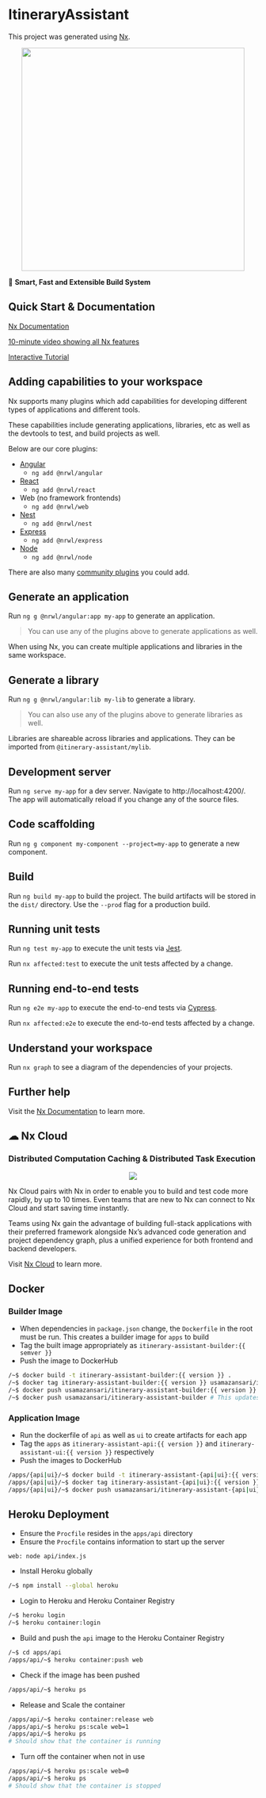 # ItineraryAssistant

This project was generated using [Nx](https://nx.dev).

<p style="text-align: center;"><img src="https://raw.githubusercontent.com/nrwl/nx/master/images/nx-logo.png" width="450"></p>

🔎 **Smart, Fast and Extensible Build System**

## Quick Start & Documentation

[Nx Documentation](https://nx.dev/angular)

[10-minute video showing all Nx features](https://nx.dev/getting-started/intro)

[Interactive Tutorial](https://nx.dev/angular-tutorial/01-create-application)

## Adding capabilities to your workspace

Nx supports many plugins which add capabilities for developing different types of applications and different tools.

These capabilities include generating applications, libraries, etc as well as the devtools to test, and build projects as well.

Below are our core plugins:

- [Angular](https://angular.io)
  - `ng add @nrwl/angular`
- [React](https://reactjs.org)
  - `ng add @nrwl/react`
- Web (no framework frontends)
  - `ng add @nrwl/web`
- [Nest](https://nestjs.com)
  - `ng add @nrwl/nest`
- [Express](https://expressjs.com)
  - `ng add @nrwl/express`
- [Node](https://nodejs.org)
  - `ng add @nrwl/node`

There are also many [community plugins](https://nx.dev/community) you could add.

## Generate an application

Run `ng g @nrwl/angular:app my-app` to generate an application.

> You can use any of the plugins above to generate applications as well.

When using Nx, you can create multiple applications and libraries in the same workspace.

## Generate a library

Run `ng g @nrwl/angular:lib my-lib` to generate a library.

> You can also use any of the plugins above to generate libraries as well.

Libraries are shareable across libraries and applications. They can be imported from `@itinerary-assistant/mylib`.

## Development server

Run `ng serve my-app` for a dev server. Navigate to http://localhost:4200/. The app will automatically reload if you change any of the source files.

## Code scaffolding

Run `ng g component my-component --project=my-app` to generate a new component.

## Build

Run `ng build my-app` to build the project. The build artifacts will be stored in the `dist/` directory. Use the `--prod` flag for a production build.

## Running unit tests

Run `ng test my-app` to execute the unit tests via [Jest](https://jestjs.io).

Run `nx affected:test` to execute the unit tests affected by a change.

## Running end-to-end tests

Run `ng e2e my-app` to execute the end-to-end tests via [Cypress](https://www.cypress.io).

Run `nx affected:e2e` to execute the end-to-end tests affected by a change.

## Understand your workspace

Run `nx graph` to see a diagram of the dependencies of your projects.

## Further help

Visit the [Nx Documentation](https://nx.dev/angular) to learn more.

## ☁ Nx Cloud

### Distributed Computation Caching & Distributed Task Execution

<p style="text-align: center;"><img src="https://raw.githubusercontent.com/nrwl/nx/master/images/nx-cloud-card.png"></p>

Nx Cloud pairs with Nx in order to enable you to build and test code more rapidly, by up to 10 times. Even teams that are new to Nx can connect to Nx Cloud and start saving time instantly.

Teams using Nx gain the advantage of building full-stack applications with their preferred framework alongside Nx’s advanced code generation and project dependency graph, plus a unified experience for both frontend and backend developers.

Visit [Nx Cloud](https://nx.app/) to learn more.

## Docker

### Builder Image

- When dependencies in `package.json` change, the `Dockerfile` in the root must be run. This creates a builder image for `apps` to build
- Tag the built image appropriately as `itinerary-assistant-builder:{{ semver }}`
- Push the image to DockerHub

```bash
/~$ docker build -t itinerary-assistant-builder:{{ version }} .
/~$ docker tag itinerary-assistant-builder:{{ version }} usamazansari/itinerary-assistant-builder:{{ version }}
/~$ docker push usamazansari/itinerary-assistant-builder:{{ version }} # this updates the image in repository with a new tag (:{{ version }})
/~$ docker push usamazansari/itinerary-assistant-builder # This updates the image in repository with `latest` tag
```

### Application Image

- Run the dockerfile of `api` as well as `ui` to create artifacts for each app
- Tag the `apps` as `itinerary-assistant-api:{{ version }}` and `itinerary-assistant-ui:{{ version }}` respectively
- Push the images to DockerHub

```bash
/apps/{api|ui}/~$ docker build -t itinerary-assistant-{api|ui}:{{ version }} .
/apps/{api|ui}/~$ docker tag itinerary-assistant-{api|ui}:{{ version }} usamazansari/itinerary-assistant-{api|ui}:{{ version }}
/apps/{api|ui}/~$ docker push usamazansari/itinerary-assistant-{api|ui}:{{ version }}
```

## Heroku Deployment

- Ensure the `Procfile` resides in the `apps/api` directory
- Ensure the `Procfile` contains information to start up the server

```Procfile
web: node api/index.js
```

- Install Heroku globally

```bash
/~$ npm install --global heroku
```

- Login to Heroku and Heroku Container Registry

```bash
/~$ heroku login
/~$ heroku container:login
```

- Build and push the `api` image to the Heroku Container Registry

```bash
/~$ cd apps/api
/apps/api/~$ heroku container:push web
```

- Check if the image has been pushed

```bash
/apps/api/~$ heroku ps
```

- Release and Scale the container

```bash
/apps/api/~$ heroku container:release web
/apps/api/~$ heroku ps:scale web=1
/apps/api/~$ heroku ps
# Should show that the container is running
```

- Turn off the container when not in use

```bash
/apps/api/~$ heroku ps:scale web=0
/apps/api/~$ heroku ps
# Should show that the container is stopped
```
